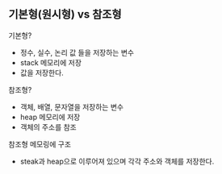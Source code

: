 ## 기본형(원시형) vs 참조형 

기본형?
- 정수, 실수, 논리 값 들을 저장하는 변수
- stack 메모리에 저장
- 값을 저장한다.

참조형?
- 객체, 배열, 문자열을 저장하는 변수
- heap 메모리에 저장
- 객체의 주소를 참조

참조형 메모링에 구조
- steak과 heap으로 이루어져 있으며 각각 주소와 객체를 저장한다. 
